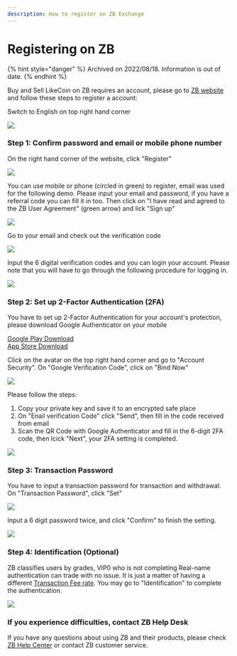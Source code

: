 ```yaml
---
description: How to register on ZB Exchange
---
```


# Registering on ZB

{% hint style="danger" %}
Archived on 2022/08/18. Information is out of date.
{% endhint %}

Buy and Sell LikeCoin on ZB requires an account, please go to [ZB website](https://www.zb.com/) and follow these steps to register a account:



Switch to English on top right hand corner

![](../../../.gitbook/assets/ZB-English.png)

### Step 1: Confirm password and email or mobile phone number

On the right hand corner of the website, click "Register"

![](../../../.gitbook/assets/ZB-01-en.png)

You can use mobile or phone (circled in green) to register, email was used for the following demo. Please input your email and password, if you have a referral code you can fill it in too. Then click on "I have read and agreed to the ZB User Agreement" (green arrow) and lick "Sign up"

![](../../../.gitbook/assets/ZB-02-en.png)

Go to your email and check out the verification code

![](../../../.gitbook/assets/ZB-03.png)

Input the 6 digital verification codes and you can login your account. Please note that you will have to go through the following procedure for logging in.

![](../../../.gitbook/assets/ZB-04-en.png)

### Step 2: Set up 2-Factor Authentication&#xD; (2FA)

You have to set up 2-Factor Authentication for your account's protection, please download Google Authenticator on your mobile

[Google Play Download](https://play.google.com/store/apps/details?id=com.google.android.apps.authenticator2\&hl=zh\_TW)\
[App Store Download](https://apps.apple.com/hk/app/google-authenticator/id388497605)

Click on the avatar on the top right hand corner and go to "Account Security". On "Google Verification Code", click on "Bind Now"

![](../../../.gitbook/assets/ZB-06-en.png)

Please follow the steps:

1. Copy your private key and save it to an encrypted safe place
2. On "Enail verification Code" click "Send", then fill in the code received from email
3. Scan the QR Code with Google Authenticator and fill in the 6-digit 2FA code, then lcick "Next", your 2FA setting is completed.

![](../../../.gitbook/assets/ZB-07-en.png)

### Step 3: Transaction Password

You have to input a transaction password for transaction and withdrawal. On "Transaction Password", click "Set"

![](../../../.gitbook/assets/ZB-08-en.png)

Input a 6 digit password twice, and click "Confirm" to finish the setting.

![](../../../.gitbook/assets/ZB-09-en.png)

### Step 4: Identification (Optional)

ZB classifies users by grades, VIP0 who is not completing Real-name authentication can trade with no issue. It is just a matter of having a different [Transaction Fee rate](https://www.zb.com/help/rate). You may go to "Identification" to complete the authentication.

![](../../../.gitbook/assets/ZB-10-en.png)

### If you experience difficulties, contact ZB Help Desk

If you have any questions about using ZB and their products,  please check [ZB Help Center](https://www.zb.com/help/guides) or contact ZB customer service.
